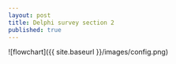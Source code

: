 ```yaml
---
layout: post
title: Delphi survey section 2
published: true
---
```

![flowchart]({{ site.baseurl }}/images/config.png)
